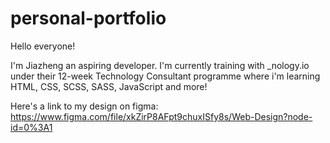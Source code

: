 # personal-portfolio

Hello everyone!

I'm Jiazheng an aspiring developer. I'm currently training with _nology.io under their 12-week Technology Consultant programme where i'm learning HTML, CSS, SCSS, SASS, JavaScript and more!

Here's a link to my design on figma: https://www.figma.com/file/xkZirP8AFpt9chuxISfy8s/Web-Design?node-id=0%3A1
